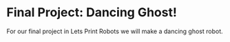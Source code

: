 # Final Project: Dancing Ghost!

For our final project in Lets Print Robots we will make a dancing ghost robot. 



